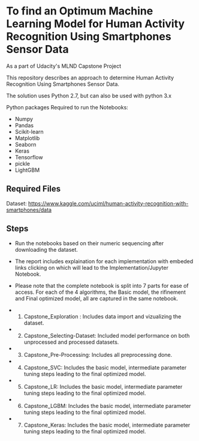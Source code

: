 # To find an Optimum Machine Learning Model for Human Activity Recognition Using Smartphones Sensor Data
As a part of Udacity's MLND Capstone Project

This repository describes an approach to determine Human Activity Recognition Using Smartphones Sensor Data.

The solution uses Python 2.7, but can also be used with python 3.x

Python packages Required to run the Notebooks: 
* Numpy
* Pandas
* Scikit-learn
* Matplotlib
* Seaborn
* Keras
* Tensorflow
* pickle
* LightGBM

## Required Files
  Dataset: https://www.kaggle.com/uciml/human-activity-recognition-with-smartphones/data
  
  
## Steps

* Run the notebooks based on their numeric sequencing after downloading the dataset.
* The report includes explaination for each implementation with embeded links clicking on which will lead to the Implementation/Jupyter Notebook.

* Please note that the complete notebook is split into 7 parts for ease of access. For each of the 4 algorithms, the Basic model, the rifinement and Final optimized model, all are captured in the same notebook.
* 1. Capstone_Exploration : Includes data import and vizualizing the dataset.
* 2. Capstone_Selecting-Dataset: Included model performance on both unprocessed and processed datasets.
* 3. Capstone_Pre-Processing: Includes all preprocessing done.
* 4. Capstone_SVC: Includes the basic model, intermediate parameter tuning steps leading to the final optimized model.
* 5. Capstone_LR: Includes the basic model, intermediate parameter tuning steps leading to the final optimized model.
* 6. Capstone_LGBM: Includes the basic model, intermediate parameter tuning steps leading to the final optimized model.
* 7. Capstone_Keras: Includes the basic model, intermediate parameter tuning steps leading to the final optimized model.

